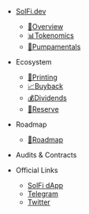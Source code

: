- [SolFi.dev](https://SolFi.dev)
    - [<span>📖</span>Overview](solfi.md)
    - [<span>📊</span>Tokenomics](tokenomics.md)
    - [<span>🦾</span>Pumpamentals](pumpamentals.md)   

- Ecosystem
    - [<span>💸</span>Printing](printing.md)
    - [<span>📈</span>Buyback](buyback.md)
    - [<span>💰</span>Dividends](dividends.md)
    - [<span>🏦</span>Reserve](reserve.md)

- Roadmap
    - [<span>🚀</span>Roadmap](roadmap.md)

- Audits &amp; Contracts

- Official Links
    - [SolFi dApp](http://google.com)
    - [Telegram](http://google.com)
    - [Twitter](http://google.com)